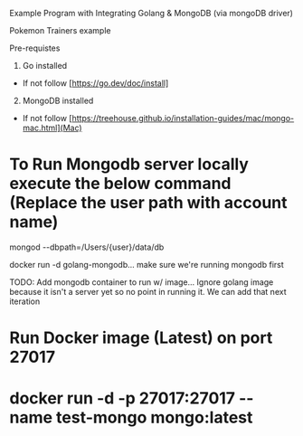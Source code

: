 Example Program with Integrating Golang & MongoDB (via mongoDB driver)

Pokemon Trainers example

Pre-requistes

1. Go installed

- If not follow [https://go.dev/doc/install]

2. MongoDB installed

- If not follow [https://treehouse.github.io/installation-guides/mac/mongo-mac.html](Mac)

# To Run Mongodb server locally execute the below command (Replace the user path with account name)

mongod --dbpath=/Users/{user}/data/db

docker run -d golang-mongodb... make sure we're running mongodb first

TODO:
Add mongodb container to run w/ image... Ignore golang image because it isn't a server yet so no point in running it.
We can add that next iteration

# Run Docker image (Latest) on port 27017

# docker run -d -p 27017:27017 --name test-mongo mongo:latest

<!-- docker run -d -p 27017:27017 mongo:latest -->
